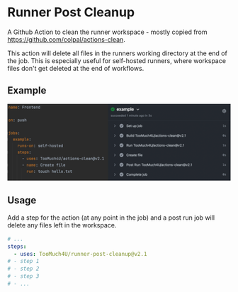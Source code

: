 # Runner Post Cleanup
A Github Action to clean the runner workspace - mostly copied from https://github.com/colpal/actions-clean. 

This action will delete all files in the runners working directory at the end of the job. 
This is especially useful for self-hosted runners, where workspace files don't get deleted at the end of workflows.

## Example
![alt text](example.png)

## Usage
Add a step for the action (at any point in the job) and a post run job will delete any files left in the workspace.
```yaml
# ...
steps:
  - uses: TooMuch4U/runner-post-cleanup@v2.1
# - step 1
# - step 2
# - step 3
# - ...
```